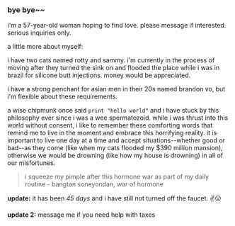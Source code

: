 ### bye bye~~
i'm a 57-year-old woman hoping to find love. please message if interested. serious inquiries only.

a little more about myself:

i have two cats named rotty and sammy. i'm currently in the process of moving after they turned the sink on and flooded the place while i was in brazil for silicone butt injections. money would be appreciated. 

i have a strong penchant for asian men in their 20s named brandon vo, but i'm flexible about these requirements. 

a wise chipmunk once said `print "hello world"` and i have stuck by this philosophy ever since i was a wee spermatozoid. while i was thrust into this world without consent, i like to remember these comforting words that remind me to live in the moment and embrace this horrifying reality. it is important to live one day at a time and accept situations--whether good or bad--as they come (like when my cats flooded my $390 million mansion), otherwise we would be drowning (like how my house is drowning) in all of our misfortunes. 

> i squeeze my pimple after this hormone war as part of my daily routine - bangtan soneyondan, war of hormone

**update:** it has been _45 days_ and i have still not turned off the faucet. :v:😗

**update 2:** message me if you need help with taxes
